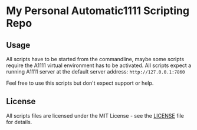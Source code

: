# My Personal Automatic1111 Scripting Repo

## Usage

All scripts have to be started from the commandline, maybe some scripts require the 
A1111 virtual environment has to be activated.  All scripts expect a running A1111 
server at the default server address: `http://127.0.0.1:7860`

Feel free to use this scripts but don't expect support or help.

## License

All scripts files are licensed under the MIT License - see the [LICENSE](LICENSE) file 
for details.
